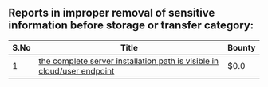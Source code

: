 ## Reports in improper removal of sensitive information before storage or transfer category:
| S.No | Title | Bounty |
| ---- | ----- | ------ |
| 1 | [the complete server installation path is visible in cloud/user endpoint](https://hackerone.com/reports/1690510) | $0.0 |